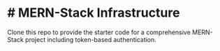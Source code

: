 # # MERN-Stack Infrastructure

Clone this repo to provide the starter code for a comprehensive MERN-Stack project including token-based authentication.